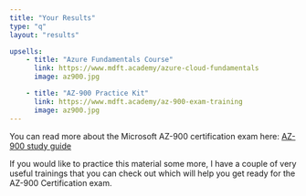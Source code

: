 ```yaml
---
title: "Your Results"
type: "q"
layout: "results"

upsells:
    - title: "Azure Fundamentals Course"
      link: https://www.mdft.academy/azure-cloud-fundamentals
      image: az900.jpg

    - title: "AZ-900 Practice Kit"
      link: https://www.mdft.academy/az-900-exam-training
      image: az900.jpg
---
```


You can read more about the Microsoft AZ-900 certification exam here: [AZ-900 study guide](https://learn.microsoft.com/en-us/credentials/certifications/resources/study-guides/az-900)

If you would like to practice this material some more, I have a couple of very useful trainings that you can check out which will help you get ready for the AZ-900 Certification exam.